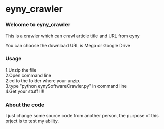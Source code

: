 # eyny_crawler

### Welcome to eyny_crawler

This is a crawler which can crawl article title and URL from eyny

You can choose the download URL is Mega or Google Drive
### Usage

1.Unzip the file<br>
2.Open command line<br>
2.cd to the folder where your unzip.<br>
3.type "python eynySoftwareCrawler.py" in command line<br>
4.Get your stuff !!!!
### About the code

I just change some source code from another person, the purpose of this prject is to test my ability.
